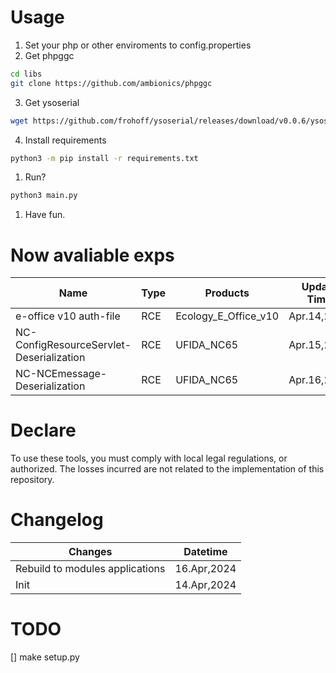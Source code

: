 # Usage
1. Set your php or other enviroments to config.properties
2. Get phpggc
``` bash
cd libs
git clone https://github.com/ambionics/phpggc 
```
3. Get ysoserial
``` bash
wget https://github.com/frohoff/ysoserial/releases/download/v0.0.6/ysoserial-all.jar
```
4. Install requirements
``` bash
python3 -m pip install -r requirements.txt
```
1. Run?
``` bash
python3 main.py
```
1. Have fun.

# Now avaliable exps
|Name|Type|Products|Update Time|
|---|---|---|---|
|e-office v10 auth-file|RCE|Ecology_E_Office_v10|Apr.14,2024|
|NC-ConfigResourceServlet-Deserialization|RCE|UFIDA_NC65|Apr.15,2024|
|NC-NCEmessage-Deserialization|RCE|UFIDA_NC65|Apr.16,2024|

# Declare
To use these tools, you must comply with local legal regulations, or authorized. The losses incurred are not related to the implementation of this repository.

# Changelog
|Changes|Datetime|
|---|---|
|Rebuild to modules applications|16.Apr,2024|
|Init|14.Apr,2024|

# TODO
[] make setup.py